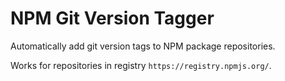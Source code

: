 # NPM Git Version Tagger

Automatically add git version tags to NPM package repositories.

Works for repositories in registry `https://registry.npmjs.org/`.
